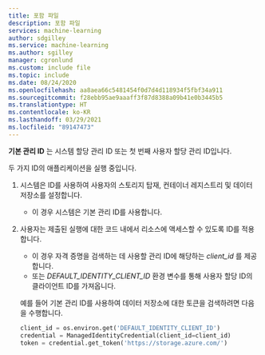 ```yaml
---
title: 포함 파일
description: 포함 파일
services: machine-learning
author: sdgilley
ms.service: machine-learning
ms.author: sgilley
manager: cgronlund
ms.custom: include file
ms.topic: include
ms.date: 08/24/2020
ms.openlocfilehash: aa8aea66c5481454f0d7d4d118934f5fbf34a911
ms.sourcegitcommit: f28ebb95ae9aaaff3f87d8388a09b41e0b3445b5
ms.translationtype: HT
ms.contentlocale: ko-KR
ms.lasthandoff: 03/29/2021
ms.locfileid: "89147473"
---
```

**기본 관리 ID** 는 시스템 할당 관리 ID 또는 첫 번째 사용자 할당 관리 ID입니다.

두 가지 ID의 애플리케이션을 실행 중입니다.

1. 시스템은 ID를 사용하여 사용자의 스토리지 탑재, 컨테이너 레지스트리 및 데이터 저장소를 설정합니다.

    * 이 경우 시스템은 기본 관리 ID를 사용합니다.

1. 사용자는 제출된 실행에 대한 코드 내에서 리소스에 액세스할 수 있도록 ID를 적용합니다.

    * 이 경우 자격 증명을 검색하는 데 사용할 관리 ID에 해당하는 *client_id* 를 제공합니다.
    * 또는 *DEFAULT_IDENTITY_CLIENT_ID* 환경 변수를 통해 사용자 할당 ID의 클라이언트 ID를 가져옵니다.

    예를 들어 기본 관리 ID를 사용하여 데이터 저장소에 대한 토큰을 검색하려면 다음을 수행합니다.

    ```python
    client_id = os.environ.get('DEFAULT_IDENTITY_CLIENT_ID')
    credential = ManagedIdentityCredential(client_id=client_id)
    token = credential.get_token('https://storage.azure.com/')
    ```